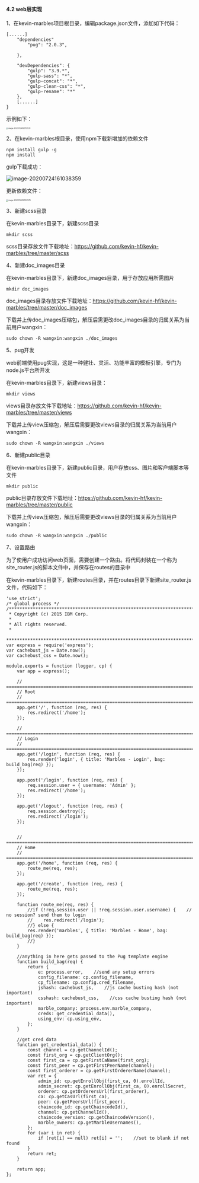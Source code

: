 #### 4.2 web层实现

1、在kevin-marbles项目根目录，编辑package.json文件，添加如下代码：

```
[......]
    "dependencies"
        "pug": "2.0.3",

    },

    "devDependencies": {
        "gulp": "3.9.*",
        "gulp-sass": "*",
        "gulp-concat": "*",
        "gulp-clean-css": "*",
        "gulp-rename": "*"
    },
    [......]
}
```

示例如下：

<img src="../../../../AppData/Roaming/Typora/typora-user-images/image-20200724160751531.png" alt="image-20200724160751531" style="zoom:33%;" />

2、在kevin-marbles根目录，使用npm下载新增加的依赖文件

```
npm install gulp -g
npm install
```

gulp下载成功：

![image-20200724161038359](https://i.loli.net/2020/07/24/A8arEkVz1joTYOc.png)

更新依赖文件：

<img src="../../../../AppData/Roaming/Typora/typora-user-images/image-20200724161557879.png" alt="image-20200724161557879" style="zoom:33%;" />

3、新建scss目录

在kevin-marbles目录下，新建scss目录

```
mkdir scss
```

scss目录存放文件下载地址：https://github.com/kevin-hf/kevin-marbles/tree/master/scss

4、新建doc_images目录

在kevin-marbles目录下，新建doc_images目录，用于存放应用所需图片

```
mkdir doc_images
```

doc_images目录存放文件下载地址：https://github.com/kevin-hf/kevin-marbles/tree/master/doc_images

下载并上传doc_images压缩包，解压后需更改doc_images目录的归属关系为当前用户wangxin：

```
sudo chown -R wangxin:wangxin ./doc_images
```

5、pug开发

web前端使用pug实现，这是一种健壮、灵活、功能丰富的模板引擎，专门为node.js平台所开发

在kevin-marbles目录下，新建views目录：

```
mkdir views
```

views目录存放文件下载地址：https://github.com/kevin-hf/kevin-marbles/tree/master/views

下载并上传view压缩包，解压后需要更改views目录的归属关系为当前用户wangxin：

```
sudo chown -R wangxin:wangxin ./views
```

6、新建public目录

在kevin-marbles目录下，新建public目录，用户存放css、图片和客户端脚本等文件

```
mkdir public
```

public目录存放文件下载地址：https://github.com/kevin-hf/kevin-marbles/tree/master/public

下载并上传view压缩包，解压后需要更改views目录的归属关系为当前用户wangxin：

```
sudo chown -R wangxin:wangxin ./public
```

7、设置路由

为了使用户成功访问web页面，需要创建一个路由。将代码封装在一个称为site_router.js的脚本文件中，并保存在routes的目录中

在kevin-marbles目录下，新建routes目录，并在routes目录下新建site_router.js文件，代码如下：

```
'use strict';
/* global process */
/*******************************************************************************
 * Copyright (c) 2015 IBM Corp.
 *
 * All rights reserved.
 *
 *******************************************************************************/
var express = require('express');
var cachebust_js = Date.now();
var cachebust_css = Date.now();

module.exports = function (logger, cp) {
    var app = express();

    // ============================================================================================================================
    // Root
    // ============================================================================================================================
    app.get('/', function (req, res) {
        res.redirect('/home');
    });

    // ============================================================================================================================
    // Login
    // ============================================================================================================================
    app.get('/login', function (req, res) {
        res.render('login', { title: 'Marbles - Login', bag: build_bag(req) });
    });

    app.post('/login', function (req, res) {
        req.session.user = { username: 'Admin' };
        res.redirect('/home');
    });

    app.get('/logout', function (req, res) {
        req.session.destroy();
        res.redirect('/login');
    });


    // ============================================================================================================================
    // Home
    // ============================================================================================================================
    app.get('/home', function (req, res) {
        route_me(req, res);
    });

    app.get('/create', function (req, res) {
        route_me(req, res);
    });

    function route_me(req, res) {
        //if (!req.session.user || !req.session.user.username) {    // no session? send them to login
        //    res.redirect('/login');
        //} else {
        res.render('marbles', { title: 'Marbles - Home', bag: build_bag(req) });
        //}
    }

    //anything in here gets passed to the Pug template engine
    function build_bag(req) {
        return {
            e: process.error,    //send any setup errors
            config_filename: cp.config_filename,
            cp_filename: cp.config.cred_filename,
            jshash: cachebust_js,    //js cache busting hash (not important)
            csshash: cachebust_css,    //css cache busting hash (not important)
            marble_company: process.env.marble_company,
            creds: get_credential_data(),
            using_env: cp.using_env,
        };
    }

    //get cred data
    function get_credential_data() {
        const channel = cp.getChannelId();
        const first_org = cp.getClientOrg();
        const first_ca = cp.getFirstCaName(first_org);
        const first_peer = cp.getFirstPeerName(channel);
        const first_orderer = cp.getFirstOrdererName(channel);
        var ret = {
            admin_id: cp.getEnrollObj(first_ca, 0).enrollId,
            admin_secret: cp.getEnrollObj(first_ca, 0).enrollSecret,
            orderer: cp.getOrderersUrl(first_orderer),
            ca: cp.getCasUrl(first_ca),
            peer: cp.getPeersUrl(first_peer),
            chaincode_id: cp.getChaincodeId(),
            channel: cp.getChannelId(),
            chaincode_version: cp.getChaincodeVersion(),
            marble_owners: cp.getMarbleUsernames(),
        };
        for (var i in ret) {
            if (ret[i] == null) ret[i] = '';    //set to blank if not found
        }
        return ret;
    }

    return app;
};

```

